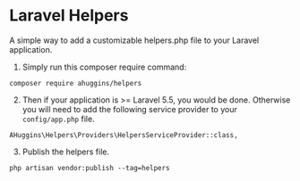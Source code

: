 # Laravel Helpers

A simple way to add a customizable helpers.php file to your Laravel application.

1. Simply run this composer require command:

`composer require ahuggins/helpers`

2. Then if your application is >= Laravel 5.5, you would be done. Otherwise you will need to add the following service provider to your `config/app.php` file.

`AHuggins\Helpers\Providers\HelpersServiceProvider::class,`

3. Publish the helpers file.

`php artisan vendor:publish --tag=helpers`
